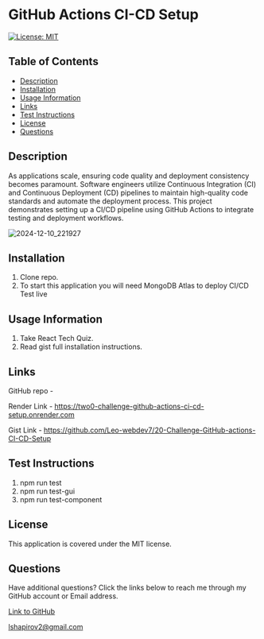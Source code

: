 # GitHub Actions CI-CD Setup

[![License: MIT](https://img.shields.io/badge/License-MIT-yellow.svg)](https://opensource.org/licenses/MIT)

## Table of Contents

* [Description](#description)
* [Installation](#installation)
* [Usage Information](#usage-information)
* [Links](#links)
* [Test Instructions](#test-instructions)
* [License](#license)
* [Questions](#questions)

## Description

As applications scale, ensuring code quality and deployment consistency becomes paramount. Software engineers utilize Continuous Integration (CI) and Continuous Deployment (CD) pipelines to maintain high-quality code standards and automate the deployment process. This project demonstrates setting up a CI/CD pipeline using GitHub Actions to integrate testing and deployment workflows.

![2024-12-10_221927](https://github.com/user-attachments/assets/42cc33f5-ec51-40b9-8aeb-084572ea43eb)


## Installation

1. Clone repo.
2. To start this application you will need MongoDB Atlas to deploy CI/CD Test live

## Usage Information

1. Take React Tech Quiz.
2. Read gist full installation instructions.

## Links

GitHub repo - 

Render Link - https://two0-challenge-github-actions-ci-cd-setup.onrender.com

Gist Link - https://github.com/Leo-webdev7/20-Challenge-GitHub-actions-CI-CD-Setup

## Test Instructions

1. npm run test
2. npm run test-gui
3. npm run test-component

## License

This application is covered under the MIT license.

## Questions

Have additional questions? Click the links below to reach me through my GitHub account or Email address.

[Link to GitHub](https://github.com/Leo-webdev7)

<a href="mailto:lshapirov2@gmail.com">lshapirov2@gmail.com</a>

